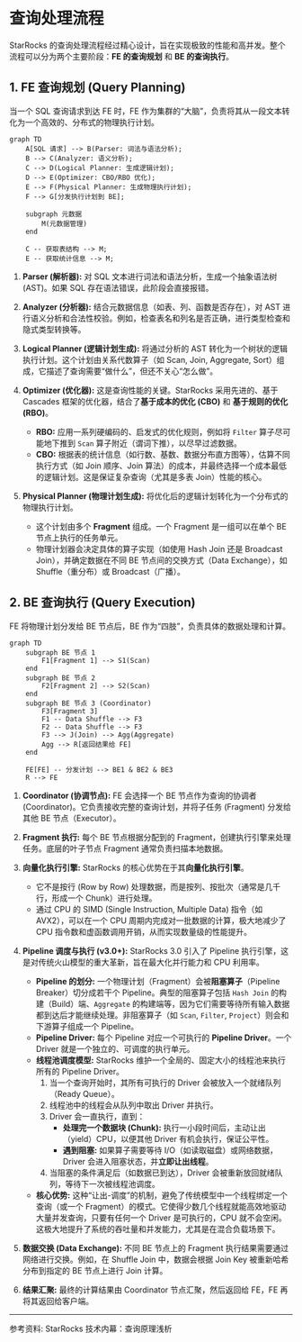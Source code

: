 # 查询处理流程

StarRocks 的查询处理流程经过精心设计，旨在实现极致的性能和高并发。整个流程可以分为两个主要阶段：**FE 的查询规划** 和 **BE 的查询执行**。

## 1. FE 查询规划 (Query Planning)

当一个 SQL 查询请求到达 FE 时，FE 作为集群的“大脑”，负责将其从一段文本转化为一个高效的、分布式的物理执行计划。

```mermaid
graph TD
    A[SQL 请求] --> B(Parser: 词法与语法分析);
    B --> C(Analyzer: 语义分析);
    C --> D(Logical Planner: 生成逻辑计划);
    D --> E(Optimizer: CBO/RBO 优化);
    E --> F(Physical Planner: 生成物理执行计划);
    F --> G[分发执行计划到 BE];

    subgraph 元数据
        M(元数据管理)
    end

    C -- 获取表结构 --> M;
    E -- 获取统计信息 --> M;
```

1.  **Parser (解析器):** 对 SQL 文本进行词法和语法分析，生成一个抽象语法树 (AST)。如果 SQL 存在语法错误，此阶段会直接报错。

2.  **Analyzer (分析器):** 结合元数据信息（如表、列、函数是否存在），对 AST 进行语义分析和合法性校验。例如，检查表名和列名是否正确，进行类型检查和隐式类型转换等。

3.  **Logical Planner (逻辑计划生成):** 将通过分析的 AST 转化为一个树状的逻辑执行计划。这个计划由关系代数算子（如 Scan, Join, Aggregate, Sort）组成，它描述了查询需要“做什么”，但还不关心“怎么做”。

4.  **Optimizer (优化器):** 这是查询性能的关键。StarRocks 采用先进的、基于 Cascades 框架的优化器，结合了**基于成本的优化 (CBO)** 和 **基于规则的优化 (RBO)**。
    *   **RBO:** 应用一系列硬编码的、启发式的优化规则，例如将 `Filter` 算子尽可能地下推到 `Scan` 算子附近（谓词下推），以尽早过滤数据。
    *   **CBO:** 根据表的统计信息（如行数、基数、数据分布直方图等），估算不同执行方式（如 Join 顺序、Join 算法）的成本，并最终选择一个成本最低的逻辑计划。这是保证复杂查询（尤其是多表 Join）性能的核心。

5.  **Physical Planner (物理计划生成):** 将优化后的逻辑计划转化为一个分布式的物理执行计划。
    *   这个计划由多个 **Fragment** 组成。一个 Fragment 是一组可以在单个 BE 节点上执行的任务单元。
    *   物理计划器会决定具体的算子实现（如使用 Hash Join 还是 Broadcast Join），并确定数据在不同 BE 节点间的交换方式（Data Exchange），如 Shuffle（重分布）或 Broadcast（广播）。

## 2. BE 查询执行 (Query Execution)

FE 将物理计划分发给 BE 节点后，BE 作为“四肢”，负责具体的数据处理和计算。

```mermaid
graph TD
    subgraph BE 节点 1
        F1[Fragment 1] --> S1(Scan)
    end
    subgraph BE 节点 2
        F2[Fragment 2] --> S2(Scan)
    end
    subgraph BE 节点 3 (Coordinator)
        F3[Fragment 3]
        F1 -- Data Shuffle --> F3
        F2 -- Data Shuffle --> F3
        F3 --> J(Join) --> Agg(Aggregate)
        Agg --> R[返回结果给 FE]
    end

    FE[FE] -- 分发计划 --> BE1 & BE2 & BE3
    R --> FE
```

1.  **Coordinator (协调节点):** FE 会选择一个 BE 节点作为查询的协调者 (Coordinator)。它负责接收完整的查询计划，并将子任务 (Fragment) 分发给其他 BE 节点（Executor）。

2.  **Fragment 执行:** 每个 BE 节点根据分配到的 Fragment，创建执行引擎来处理任务。底层的叶子节点 Fragment 通常负责扫描本地数据。

3.  **向量化执行引擎:** StarRocks 的核心优势在于其**向量化执行引擎**。
    *   它不是按行 (Row by Row) 处理数据，而是按列、按批次（通常是几千行，形成一个 Chunk）进行处理。
    *   通过 CPU 的 SIMD (Single Instruction, Multiple Data) 指令（如 AVX2），可以在一个 CPU 周期内完成对一批数据的计算，极大地减少了 CPU 指令数和虚函数调用开销，从而实现数量级的性能提升。

4.  **Pipeline 调度与执行 (v3.0+):**
    StarRocks 3.0 引入了 Pipeline 执行引擎，这是对传统火山模型的重大革新，旨在最大化并行能力和 CPU 利用率。
    *   **Pipeline 的划分:** 一个物理计划（Fragment）会被**阻塞算子**（Pipeline Breaker）切分成若干个 Pipeline。典型的阻塞算子包括 `Hash Join` 的构建（Build）端、`Aggregate` 的构建端等，因为它们需要等待所有输入数据都到达后才能继续处理。非阻塞算子（如 `Scan`, `Filter`, `Project`）则会和下游算子组成一个 Pipeline。
    *   **Pipeline Driver:** 每个 Pipeline 对应一个可执行的 **Pipeline Driver**。一个 Driver 就是一个独立的、可调度的执行单元。
    *   **线程池调度模型:** StarRocks 维护一个全局的、固定大小的线程池来执行所有的 Pipeline Driver。
        1.  当一个查询开始时，其所有可执行的 Driver 会被放入一个就绪队列（Ready Queue）。
        2.  线程池中的线程会从队列中取出 Driver 并执行。
        3.  Driver 会一直执行，直到：
            *   **处理完一个数据块 (Chunk):** 执行一小段时间后，主动让出（yield）CPU，以便其他 Driver 有机会执行，保证公平性。
            *   **遇到阻塞:** 如果算子需要等待 I/O（如读取磁盘）或网络数据，Driver 会进入阻塞状态，并**立即让出线程**。
        4.  当阻塞的条件满足后（如数据已到达），Driver 会被重新放回就绪队列，等待下一次被线程池调度。
    *   **核心优势:** 这种“让出-调度”的机制，避免了传统模型中一个线程绑定一个查询（或一个 Fragment）的模式。它使得少数几个线程就能高效地驱动大量并发查询，只要有任何一个 Driver 是可执行的，CPU 就不会空闲。这极大地提升了系统的吞吐量和并发能力，尤其是在混合负载场景下。

5.  **数据交换 (Data Exchange):**
    不同 BE 节点上的 Fragment 执行结果需要通过网络进行交换。例如，在 Shuffle Join 中，数据会根据 Join Key 被重新哈希分布到指定的 BE 节点上进行 Join 计算。

6.  **结果汇聚:**
    最终的计算结果由 Coordinator 节点汇聚，然后返回给 FE，FE 再将其返回给客户端。

---

参考资料: StarRocks 技术内幕：查询原理浅析